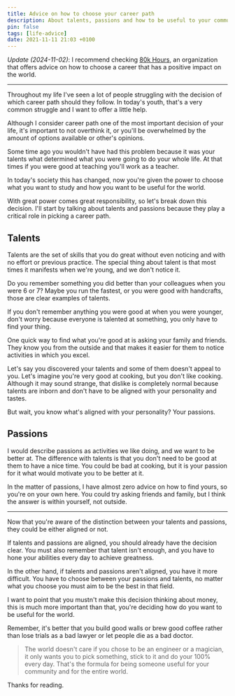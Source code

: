 ```yaml
---
title: Advice on how to choose your career path
description: About talents, passions and how to be useful to your community and the world.
pin: false
tags: [life-advice]
date: 2021-11-11 21:03 +0100
---
```


_Update (2024-11-02)_: I recommend checking [80k Hours](https://80000hours.org/career-guide/), an organization that offers advice on how to choose a career that has a positive impact on the world.

---

Throughout my life I've seen a lot of people struggling with the decision of which career path should they follow. In today's youth, that's a very common struggle and I want to offer a little help.

Although I consider career path one of the most important decision of your life, it's important to not overthink it, or you'll be overwhelmed by the amount of options available or other's opinions.

Some time ago you wouldn't have had this problem because it was your talents what determined what you were going to do your whole life. At that times if you were good at teaching you'll work as a teacher.

In today's society this has changed, now you're given the power to choose what you want to study and how you want to be useful for the world. 

With great power comes great responsibility, so let's break down this decision. I'll start by talking about talents and passions because they play a critical role in picking a career path.

## Talents

Talents are the set of skills that you do great without even noticing and with no effort or previous practice. The special thing about talent is that most times it manifests when we're young, and we don't notice it. 

Do you remember something you did better than your colleagues when you were 6 or 7? Maybe you run the fastest, or you were good with handcrafts, those are clear examples of talents.

If you don't remember anything you were good at when you were younger, don't worry because everyone is talented at something, you only have to find your thing.

One quick way to find what you're good at is asking your family and friends. They know you from the outside and that makes it easier for them to notice activities in which you excel.

Let's say you discovered your talents and some of them doesn't appeal to you. Let's imagine you're very good at cooking, but you don't like cooking. Although it may sound strange, that dislike is completely normal because talents are inborn and don't have to be aligned with your personality and tastes.

But wait, you know what's aligned with your personality? Your passions.

## Passions

I would describe passions as activities we like doing, and we want to be better at. The difference with talents is that you don't need to be good at them to have a nice time. You could be bad at cooking, but it is your passion for it what would motivate you to be better at it.

In the matter of passions, I have almost zero advice on how to find yours, so you're on your own here. You could try asking friends and family, but I think the answer is within yourself, not outside.

---

Now that you're aware of the distinction between your talents and passions, they could be either aligned or not.

If talents and passions are aligned, you should already have the decision clear. You must also remember that talent isn't enough, and you have to hone your abilities every day to achieve greatness.

In the other hand, if talents and passions aren't aligned, you have it more difficult. You have to choose between your passions and talents, no matter what you choose you must aim to be the best in that field.

I want to point that you mustn't make this decision thinking about money, this is much more important than that, you're deciding how do you want to be useful for the world.

Remember, it's better that you build good walls or brew good coffee rather than lose trials as a bad lawyer or let people die as a bad doctor.

> The world doesn't care if you chose to be an engineer or a magician, it only wants you to pick something, stick to it and do your 100% every day. That's the formula for being someone useful for your community and for the entire world.

Thanks for reading.